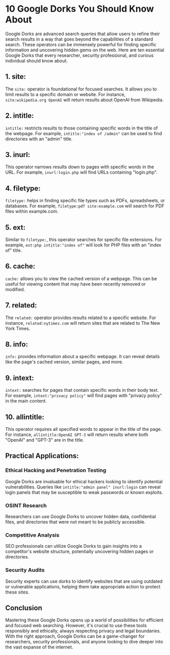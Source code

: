 # 10 Google Dorks You Should Know About

Google Dorks are advanced search queries that allow users to refine their search results in a way that goes beyond the capabilities of a standard search. These operators can be immensely powerful for finding specific information and uncovering hidden gems on the web. Here are ten essential Google Dorks that every researcher, security professional, and curious individual should know about.

## 1. **site:**

The `site:` operator is foundational for focused searches. It allows you to limit results to a specific domain or website. For instance, `site:wikipedia.org OpenAI` will return results about OpenAI from Wikipedia.

## 2. **intitle:**

`intitle:` restricts results to those containing specific words in the title of the webpage. For example, `intitle:"index of /admin"` can be used to find directories with an "admin" title.

## 3. **inurl:**

This operator narrows results down to pages with specific words in the URL. For example, `inurl:login.php` will find URLs containing "login.php".

## 4. **filetype:**

`filetype:` helps in finding specific file types such as PDFs, spreadsheets, or databases. For example, `filetype:pdf site:example.com` will search for PDF files within example.com.

## 5. **ext:**

Similar to `filetype:`, this operator searches for specific file extensions. For example, `ext:php intitle:"index of"` will look for PHP files with an "index of" title.

## 6. **cache:**

`cache:` allows you to view the cached version of a webpage. This can be useful for viewing content that may have been recently removed or modified.

## 7. **related:**

The `related:` operator provides results related to a specific website. For instance, `related:nytimes.com` will return sites that are related to The New York Times.

## 8. **info:**

`info:` provides information about a specific webpage. It can reveal details like the page's cached version, similar pages, and more.

## 9. **intext:**

`intext:` searches for pages that contain specific words in their body text. For example, `intext:"privacy policy"` will find pages with "privacy policy" in the main content.

## 10. **allintitle:**

This operator requires all specified words to appear in the title of the page. For instance, `allintitle:OpenAI GPT-3` will return results where both "OpenAI" and "GPT-3" are in the title.

## Practical Applications:

### Ethical Hacking and Penetration Testing

Google Dorks are invaluable for ethical hackers looking to identify potential vulnerabilities. Queries like `intitle:"admin panel" inurl:login` can reveal login panels that may be susceptible to weak passwords or known exploits.

### OSINT Research

Researchers can use Google Dorks to uncover hidden data, confidential files, and directories that were not meant to be publicly accessible.

### Competitive Analysis

SEO professionals can utilize Google Dorks to gain insights into a competitor's website structure, potentially uncovering hidden pages or directories.

### Security Audits

Security experts can use dorks to identify websites that are using outdated or vulnerable applications, helping them take appropriate action to protect these sites.

## Conclusion

Mastering these Google Dorks opens up a world of possibilities for efficient and focused web searching. However, it's crucial to use these tools responsibly and ethically, always respecting privacy and legal boundaries. With the right approach, Google Dorks can be a game-changer for researchers, security professionals, and anyone looking to dive deeper into the vast expanse of the internet.
